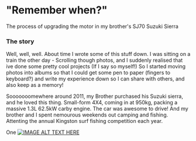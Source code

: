 # "Remember when?"
The process of upgrading the motor in my brother's SJ70 Suzuki Sierra
### The story

Well, well, well. About time I wrote some of this stuff down. I was sitting on a train the other day - Scrolling though photos, and I suddenly realised that ive done some pretty cool projects (If I say so myself!) So I started moving photos into albums so that I could get  some pen to paper (fingers to keyboard?) and write my experience down so I can share with others, and also keep as a memory!

Sooooooomewhere around 2011, my Brother purchased his Suzuki sierra, and he loved this thing. Small-form 4X4, coming in at 950kg, packing a massive 1.3L 62.5kW carby engine. The car was awesome to drive! And my brother and I spent nemourous weekends out camping and fishing. Attenting the annual Kingston surf fishing competition each year.

One
[![IMAGE ALT TEXT HERE](https://img.youtube.com/vi/iEPLQVoAssQ&ab/0.jpg)](https://www.youtube.com/watch?v=iEPLQVoAssQ&ab)
